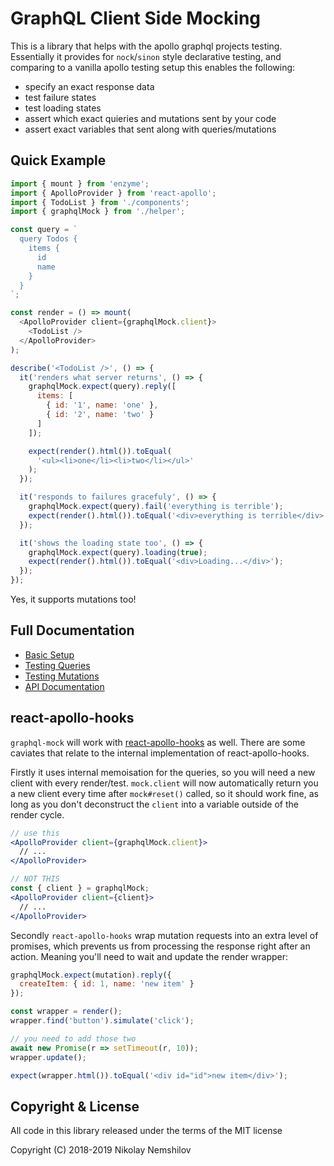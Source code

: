 # GraphQL Client Side Mocking

This is a library that helps with the apollo graphql projects testing.
Essentially it provides for `nock`/`sinon` style declarative testing,
and comparing to a vanilla apollo testing setup this enables the following:

* specify an exact response data
* test failure states
* test loading states
* assert which exact quieries and mutations sent by your code
* assert exact variables that sent along with queries/mutations

## Quick Example

```js
import { mount } from 'enzyme';
import { ApolloProvider } from 'react-apollo';
import { TodoList } from './components';
import { graphqlMock } from './helper';

const query = `
  query Todos {
    items {
      id
      name
    }
  }
`;

const render = () => mount(
  <ApolloProvider client={graphqlMock.client}>
    <TodoList />
  </ApolloProvider>
);

describe('<TodoList />', () => {
  it('renders what server returns', () => {
    graphqlMock.expect(query).reply([
      items: [
        { id: '1', name: 'one' },
        { id: '2', name: 'two' }
      ]
    ]);

    expect(render().html()).toEqual(
      '<ul><li>one</li><li>two</li></ul>'
    );
  });

  it('responds to failures gracefuly', () => {
    graphqlMock.expect(query).fail('everything is terrible');
    expect(render().html()).toEqual('<div>everything is terrible</div>');
  });

  it('shows the loading state too', () => {
    graphqlMock.expect(query).loading(true);
    expect(render().html()).toEqual('<div>Loading...</div>');
  });
});
```

Yes, it supports mutations too!

## Full Documentation

* [Basic Setup](./docs/setup.md)
* [Testing Queries](./docs/queries.md)
* [Testing Mutations](./docs/mutations.md)
* [API Documentation](./docs/api.md)

## react-apollo-hooks

`graphql-mock` will work with [react-apollo-hooks](https://github.com/trojanowski/react-apollo-hooks) 
as well. There are some caviates that relate to the internal implementation of react-apollo-hooks.

Firstly it uses internal memoisation for the queries, so you will need a new client with every 
render/test. `mock.client` will now automatically return you a new client every time after
`mock#reset()` called, so it should work fine, as long as you don't deconstruct the `client` into 
a variable outside of the render cycle.

```jsx
// use this
<ApolloProvider client={graphqlMock.client}>
  // ...
</ApolloProvider>

// NOT THIS
const { client } = graphqlMock;
<ApolloProvider client={client}>
  // ...
</ApolloProvider>
```

Secondly `react-apollo-hooks` wrap mutation requests into an extra level of promises, which
prevents us from processing the response right after an action. Meaning you'll need to wait
and update the render wrapper:

```jsx
graphqlMock.expect(mutation).reply({
  createItem: { id: 1, name: 'new item' }
});

const wrapper = render();
wrapper.find('button').simulate('click');

// you need to add those two
await new Promise(r => setTimeout(r, 10));
wrapper.update();

expect(wrapper.html()).toEqual('<div id="id">new item</div>');
```

## Copyright & License

All code in this library released under the terms of the MIT license

Copyright (C) 2018-2019 Nikolay Nemshilov
